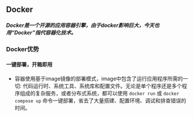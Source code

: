 ## Docker
##### Docker是一个开源的应用容器引擎，由于docker影响巨大，今天也用“Docker”指代容器化技术。
### Docker优势

#### 一键部署，开箱即用
- 容器使用基于image镜像的部署模式，image中包含了运行应用程序所需的一切: 代码运行时、系统工具、系统库和配置文件。无论是单个程序还是多个程序组成的复杂服务，或者分布式系统，都可以使用 ```docker run``` 或 ```docker compose up``` 命令一键部署，省去了大量搭建、配置环境、调试和排查错误的时间。
